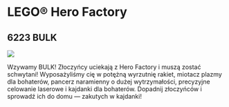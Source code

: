 # LEGO® Hero Factory

## 6223 BULK

![](https://www.lego.com/cdn/product-assets/product.img.pri/6223_prod.jpg)

Wzywamy BULK! Złoczyńcy uciekają z Hero Factory i muszą zostać schwytani! Wyposażyliśmy cię w potężną wyrzutnię rakiet, miotacz plazmy dla bohaterów, pancerz naramienny o dużej wytrzymałości, precyzyjne celowanie laserowe i kajdanki dla bohaterów. Dopadnij złoczyńców i sprowadź ich do domu — zakutych w kajdanki!